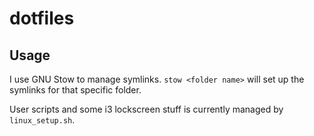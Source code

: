 # dotfiles

## Usage

I use GNU Stow to manage symlinks. `stow <folder name>` will set up the symlinks for that specific folder.

User scripts and some i3 lockscreen stuff is currently managed by `linux_setup.sh`.

